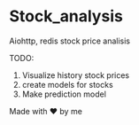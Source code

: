 # Stock_analysis
Aiohttp, redis stock price analisis


TODO:
1)  Visualize history stock prices
2)  create models for stocks
3)  Make prediction model



Made with ❤ by me
